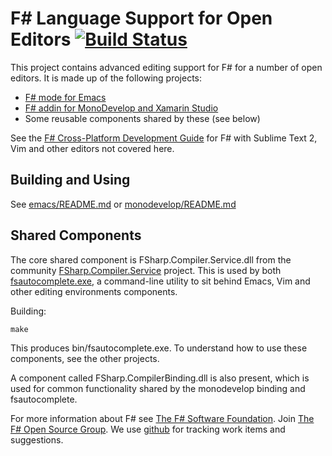# F# Language Support for Open Editors [![Build Status](https://travis-ci.org/fsharp/fsharpbinding.png)](https://travis-ci.org/fsharp/fsharpbinding)

This project contains advanced editing support for F# for a number of open editors. It is made up of the following projects:
* [F# mode for Emacs](emacs/README.md)
* [F# addin for MonoDevelop and Xamarin Studio](monodevelop/README.md)
* Some reusable components shared by these (see below)

See the [F# Cross-Platform Development Guide](http://fsharp.org/guides/mac-linux-cross-platform/index.html#editing) for F# with Sublime Text 2, Vim and other editors not covered here.

## Building and Using

See [emacs/README.md](emacs/README.md) or  [monodevelop/README.md](monodevelop/README.md)


## Shared Components

The core shared component is FSharp.Compiler.Service.dll from the 
community [FSharp.Compiler.Service](https://github.com/fsharp/FSharp.Compiler.Service) project. 
This is used by both [fsautocomplete.exe](https://github.com/fsharp/fsharpbinding/tree/master/FSharp.AutoComplete), 
a command-line utility to sit behind Emacs, Vim and other editing environments components. 

Building:

	make

This produces bin/fsautocomplete.exe. To understand how to use these components, see the other projects.

A component called FSharp.CompilerBinding.dll is also present, which is used for common functionality shared by the monodevelop binding and fsautocomplete.


For more information about F# see [The F# Software Foundation](http://fsharp.org). Join [The F# Open Source Group](http://fsharp.github.com). We use [github](https://github.com/fsharp/fsharpbinding) for tracking work items and suggestions.
